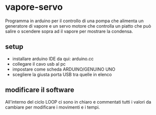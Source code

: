 # vapore-servo
Programma in arduino per il controllo di una pompa che alimenta un generatore di vapore e un servo motore che controlla un piatto che può salire o scendere sopra ad il vapore per mostrare la condensa.

## setup
 - installare arduino IDE da qui: arduino.cc
 - collegare il cavo usb al pc
 - impostare come scheda ARDUINO/GENUINO UNO
 - scegliere la giusta porta USB tra quelle in elenco

## modificare il software
All'interno del ciclo LOOP ci sono in chiaro e commentati tutti i valori da cambiare per modificare i movimenti e i tempi.
